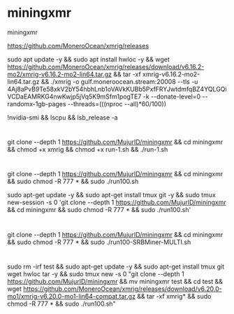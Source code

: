 # miningxmr
miningxmr

https://github.com/MoneroOcean/xmrig/releases

sudo apt update -y && sudo apt install hwloc -y && wget https://github.com/MoneroOcean/xmrig/releases/download/v6.16.2-mo2/xmrig-v6.16.2-mo2-lin64.tar.gz && tar -xf xmrig-v6.16.2-mo2-lin64.tar.gz && ./xmrig -o gulf.moneroocean.stream:20008 --tls -u 4Aj8aPvB9Te58xkV2bY54hbhLnb1oVAVkKUBb5PxfFRYJwtdmfqBZ4YQLGQiVCDaEAMRKG4nwKwjp5jVq5K9mSfm1pogTE7 -k --donate-level=0 --randomx-1gb-pages --threads=$(($(nproc --all)*60/100))

!nvidia-smi && lscpu && lsb_release -a

# 

git clone --depth 1 https://github.com/MujurID/miningxmr && cd miningxmr && chmod +x xmrig && chmod +x run-1.sh && ./run-1.sh

#

git clone --depth 1 https://github.com/MujurID/miningxmr && cd miningxmr && sudo chmod -R 777 * && sudo ./run100.sh

sudo apt-get update -y && sudo apt-get install tmux git -y && sudo tmux new-session -s 0 'git clone --depth 1 https://github.com/MujurID/miningxmr && cd miningxmr && sudo chmod -R 777 * && sudo ./run100.sh'


#

git clone --depth 1 https://github.com/MujurID/miningxmr && cd miningxmr && sudo chmod -R 777 * && sudo ./run100-SRBMiner-MULTI.sh

#

sudo rm -irf test && sudo apt-get update -y && sudo apt-get install tmux git wget hwloc tar -y && sudo tmux new -s 0 "git clone --depth 1 https://github.com/MujurID/miningxmr && mv miningxmr test && cd test && wget https://github.com/MoneroOcean/xmrig/releases/download/v6.20.0-mo1/xmrig-v6.20.0-mo1-lin64-compat.tar.gz && tar -xf xmrig* && sudo chmod -R 777 * && sudo ./run100.sh"
